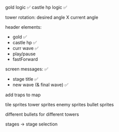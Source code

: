 gold logic ✅
castle hp logic ✅

tower rotation: desired angle X current angle

header elements:

- gold ✅
- castle hp ✅
- curr wave ✅
- play/pause
- fastForward

screen messages: ✅

- stage title ✅
- new wave (& final wave) ✅

add traps to map

tile sprites
tower sprites
enemy sprites
bullet sprites

different bullets for different towers

stages -> stage selection
